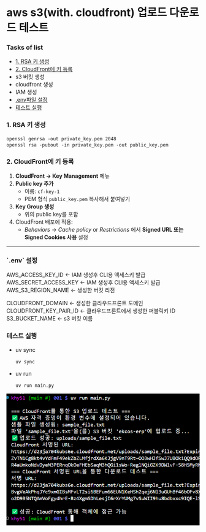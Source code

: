 # aws s3(with. cloudfront) 업로드 다운로드 테스트


### Tasks of list  
- [1. RSA 키 생성](#create-rsa-key)
- [2. CloudFront에 키 등록](#register-key-in-cloudfront)
- s3 버킷 생성
- cloudfront 생성
- IAM 생성
- [.env파일 설정](#setting-env)
- [테스트 실행](#run-test)

<h3 id="create-rsa-key">1. RSA 키 생성</h3>

```
openssl genrsa -out private_key.pem 2048
openssl rsa -pubout -in private_key.pem -out public_key.pem
```

<h3 id="register-key-in-cloudfront">2. CloudFront에 키 등록</h3>

1. **CloudFront → Key Management** 메뉴
2. **Public key 추가**
    - 이름: `cf-key-1`
    - PEM 형식 `public_key.pem` 복사해서 붙여넣기
3. **Key Group 생성**
    - 위의 public key를 포함
4. CloudFront 배포에 적용:
    - *Behaviors* → *Cache policy* or *Restrictions* 에서 **Signed URL 또는 Signed Cookies 사용** 설정

---



<h3 id="setting-env">`.env` 설정</h3>

AWS_ACCESS_KEY_ID <- IAM 생성후 CLI용 액세스키 발급  
AWS_SECRET_ACCESS_KEY <- IAM 생성후 CLI용 액세스키 발급  
AWS_S3_REGION_NAME <- 생성한 버킷 리전  

CLOUDFRONT_DOMAIN <- 생성한 클라우드프론트 도메인  
CLOUDFRONT_KEY_PAIR_ID <- 클라우드프론트에서 생성한 퍼블릭키 ID  
S3_BUCKET_NAME <- s3 버킷 이름  

<h3 id='run-test'>테스트 실행</h3>  

- uv sync  
    ```bash
    uv sync
    ```

- uv run
    ```bash
    uv run main.py
    ```

![alt text](images/markdown-image.png)